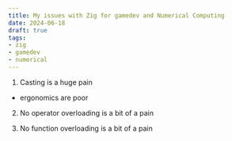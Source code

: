 ```yaml
---
title: My issues with Zig for gamedev and Numerical Computing
date: 2024-06-18
draft: true
tags:
- zig
- gamedev
- numerical
---
```


1. Casting is a huge pain

- ergonomics are poor

2. No operator overloading is a bit of a pain

3. No function overloading is a bit of a pain
